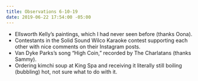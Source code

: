 ```yaml
---
title: Observations 6-10-19
date: 2019-06-22 17:54:00 -05:00
---
```


- Ellsworth Kelly’s paintings, which I had never seen before (thanks Oona).
- Contestants in the Solid Sound Wilco Karaoke contest supporting each other with nice comments on their Instagram posts.
- Van Dyke Parks’s song “High Coin,” recorded by The Charlatans (thanks Sammy).
- Ordering kimchi soup at King Spa and receiving it literally still boiling (bubbling) hot, not sure what to do with it.
